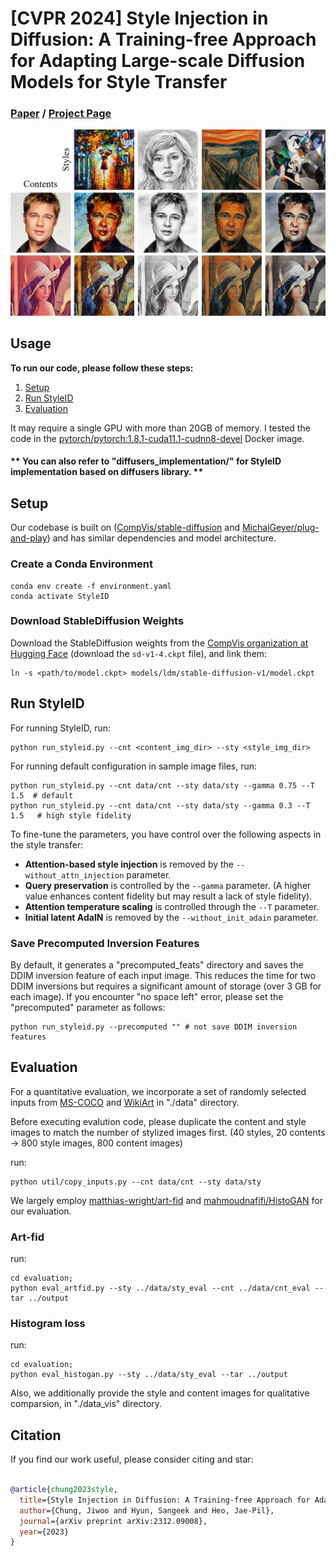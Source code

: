 # [CVPR 2024] Style Injection in Diffusion: A Training-free Approach for Adapting Large-scale Diffusion Models for Style Transfer

### [Paper](https://arxiv.org/abs/2312.09008) / [Project Page](https://jiwoogit.github.io/StyleID_site/)
![imgs](asset/imgs.png)


## Usage

**To run our code, please follow these steps:**

1. [Setup](#setup)
2. [Run StyleID](#run-styleid)
3. [Evaluation](#evaluation)

It may require a single GPU with more than 20GB of memory.
I tested the code in the [pytorch/pytorch:1.8.1-cuda11.1-cudnn8-devel](https://hub.docker.com/layers/pytorch/pytorch/1.8.1-cuda11.1-cudnn8-devel/images/sha256-024af183411f136373a83f9a0e5d1a02fb11acb1b52fdcf4d73601912d0f09b1) Docker image.

#### ** You can also refer to "diffusers_implementation/" for StyleID implementation based on diffusers library. **

## Setup

Our codebase is built on ([CompVis/stable-diffusion](https://github.com/CompVis/stable-diffusion) and [MichalGeyer/plug-and-play](https://github.com/MichalGeyer/plug-and-play))
and has similar dependencies and model architecture.

### Create a Conda Environment

```
conda env create -f environment.yaml
conda activate StyleID
```

### Download StableDiffusion Weights

Download the StableDiffusion weights from the [CompVis organization at Hugging Face](https://huggingface.co/CompVis/stable-diffusion-v-1-4-original)
(download the `sd-v1-4.ckpt` file), and link them:
```
ln -s <path/to/model.ckpt> models/ldm/stable-diffusion-v1/model.ckpt 
```

## Run StyleID

For running StyleID, run:

```
python run_styleid.py --cnt <content_img_dir> --sty <style_img_dir>
```
For running default configuration in sample image files, run:
```
python run_styleid.py --cnt data/cnt --sty data/sty --gamma 0.75 --T 1.5  # default
python run_styleid.py --cnt data/cnt --sty data/sty --gamma 0.3 --T 1.5   # high style fidelity
```

To fine-tune the parameters, you have control over the following aspects in the style transfer:

- **Attention-based style injection** is removed by the `--without_attn_injection` parameter.
- **Query preservation** is controlled by the `--gamma` parameter.
  (A higher value enhances content fidelity but may result a lack of style fidelity).
- **Attention temperature scaling** is controlled through the `--T` parameter.
- **Initial latent AdaIN** is removed by the `--without_init_adain` parameter.

### Save Precomputed Inversion Features
By default, it generates a "precomputed_feats" directory and saves the DDIM inversion feature of each input image.
This reduces the time for two DDIM inversions but requires a significant amount of storage (over 3 GB for each image).
If you encounter "no space left" error, please set the "precomputed" parameter as follows:

```
python run_styleid.py --precomputed "" # not save DDIM inversion features
```

## Evaluation

For a quantitative evaluation, we incorporate a set of randomly selected inputs from [MS-COCO](https://cocodataset.org) and [WikiArt](https://github.com/cs-chan/ArtGAN/tree/master/WikiArt%20Dataset) in "./data" directory.


Before executing evalution code, please duplicate the content and style images to match the number of stylized images first. (40 styles, 20 contents -> 800 style images, 800 content images)

run:
```
python util/copy_inputs.py --cnt data/cnt --sty data/sty
```

We largely employ [matthias-wright/art-fid](https://github.com/matthias-wright/art-fid) and [mahmoudnafifi/HistoGAN](https://github.com/mahmoudnafifi/HistoGAN) for our evaluation.

### Art-fid
run:
```
cd evaluation;
python eval_artfid.py --sty ../data/sty_eval --cnt ../data/cnt_eval --tar ../output
```

### Histogram loss
run:
```
cd evaluation;
python eval_histogan.py --sty ../data/sty_eval --tar ../output
```

Also, we additionally provide the style and content images for qualitative comparsion, in "./data_vis" directory.

## Citation
If you find our work useful, please consider citing and star:
```BibTeX

@article{chung2023style,
  title={Style Injection in Diffusion: A Training-free Approach for Adapting Large-scale Diffusion Models for Style Transfer},
  author={Chung, Jiwoo and Hyun, Sangeek and Heo, Jae-Pil},
  journal={arXiv preprint arXiv:2312.09008},
  year={2023}
}
```

